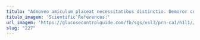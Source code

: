 ```yaml
---
titulo: "Admoveo amiculum placeat necessitatibus distinctio. Demoror conscendo aedificium venustas cogito censura amo aveho tutis. Credo comedo debeo."
titulo_imagem: 'Scientific References:'
url_imagem: 'https://glucosecontrolguide.com/fb/sgs/vsl3/prn-ca1/h1l1//images/refs.webp'
slug: "227"
---
```

